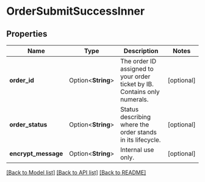 # OrderSubmitSuccessInner

## Properties

Name | Type | Description | Notes
------------ | ------------- | ------------- | -------------
**order_id** | Option<**String**> | The order ID assigned to your order ticket by IB. Contains only numerals. | [optional]
**order_status** | Option<**String**> | Status describing where the order stands in its lifecycle. | [optional]
**encrypt_message** | Option<**String**> | Internal use only. | [optional]

[[Back to Model list]](../README.md#documentation-for-models) [[Back to API list]](../README.md#documentation-for-api-endpoints) [[Back to README]](../README.md)


